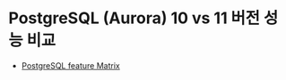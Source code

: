 # PostgreSQL (Aurora) 10 vs 11 버전 성능 비교


* [PostgreSQL feature Matrix](https://www.postgresql.org/about/featurematrix/)

